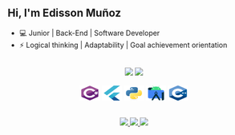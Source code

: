   <h2>
		Hi, I'm Edisson Muñoz
	</h2>
	<ul>
		<li>
			<g-emoji class="g-emoji" alias="computer" fallback-src="https://github.githubassets.com/images/icons/emoji/unicode/1f4bb.png">💻</g-emoji>
			 Junior | Back-End | Software Developer 
		</li>
		<li>
			<g-emoji class="g-emoji" alias="zap" fallback-src="https://github.githubassets.com/images/icons/emoji/unicode/26a1.png">⚡</g-emoji>
			 Logical thinking | Adaptability | Goal achievement orientation
		</li>
	</ul>
<br>
<div align="center">
  <img height="170em" src="https://github-readme-stats.vercel.app/api?username=edianmu&show_icons=true&theme=rose_pine&include_all_commits=true&count_private=true"/>
  <img height="170em" src="https://github-readme-stats.vercel.app/api/top-langs/?username=edianmu&layout=compact&langs_count=7&theme=rose_pine"/>
</div>
<div style="display: inline_block"><br> <div align="center">
	<img align="center" alt="C#" height="30" width="40" src="https://raw.githubusercontent.com/devicons/devicon/master/icons/csharp/csharp-original.svg">
	<img align="center" alt="Flutter" height="30" width="40" src="https://raw.githubusercontent.com/devicons/devicon/master/icons/flutter/flutter-original.svg">
	<img align="center" alt="Python" height="30" width="40" src="https://raw.githubusercontent.com/devicons/devicon/master/icons/python/python-original.svg">
	<img align="center" alt="AndroidStudio" height="30" width="40" src="https://raw.githubusercontent.com/devicons/devicon/master/icons/androidstudio/androidstudio-original.svg">
  <img align="center" alt="C++" height="30" width="40" src="https://raw.githubusercontent.com/devicons/devicon/master/icons/cplusplus/cplusplus-original.svg">
</div>
	<br>
  <br>
<div align="center">
  <a href="https://www.linkedin.com/in/edimunoz/" target="_blank"><img src="https://img.shields.io/badge/-LinkedIn-%230077B5?style=for-the-badge&logo=linkedin&logoColor=white" target="_blank">
	</a> 
  <a href = "mailto:edianmuvi@gmail.com"><img src="https://img.shields.io/badge/-Gmail-%23333?style=for-the-badge&logo=gmail&logoColor=white" target="_blank">
	</a>
  <a href="https://www.instagram.com/edianmu/" target="_blank"><img src="https://img.shields.io/badge/-Instagram-%23E4405F?style=for-the-badge&logo=instagram&logoColor=white" target="_blank">
	</a>
